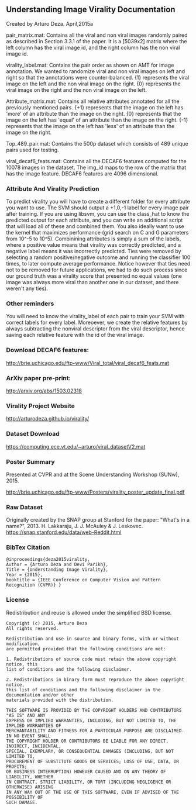 
## Understanding Image Virality Documentation
Created by Arturo Deza. April,2015a

pair_matrix.mat: Contains all the viral and non viral images randomly paired as described in Section 3.3.1 of the paper. It is a [5039x2] matrix where the left column has the viral image id, and the right column has the non viral image id.

virality_label.mat: Contains the pair order as shown on AMT for image annotation. We wanted to randomize viral and non viral images on left and right so that the annotations
were counter-balanced.
{1} represents the viral image on the left and the non viral image on the right.
{0} represents the viral image on the right and the non viral image on the left.

Attribute_matrix.mat: Contains all relative attributes annotated for all the previously mentioned pairs. 
{+1} represents that the image on the left has 'more' of an attribute than the image on the right.
{0} represents that the image on the left has 'equal' of an attribute than the image on the right.
{-1} represents that the image on the left has 'less' of an attribute than the image on the right.

Top_489_pair.mat: Contains the 500p dataset which consists of 489 unique pairs used for testing.

viral_decaf6_feats.mat: Contains all the DECAF6 features computed for the 10078 images in the dataset. The img_id maps to the row of the matrix that has the image feature. DECAF6 features are 4096 dimensional.


### Attribute And Virality Prediction 


 To predict virality you will have to create a different folder for every attribute you want to use. The SVM should output a +1,0,-1 label for every image pair after training.
 If you are using libsvm, you can use the class_hat to know the predicted output for each attribute, and you can write an additional script that will load all of these and
 combined them. You also ideally want to use the kernel that maximizes performance (grid search on C and G parameters from 10^-5 to 10^5). 
 Combinining attributes is simply a sum of the labels, where a positive value means that virality was correctly predicted, and a negative label means it was
 incorrectly predicted. Ties were removed by selecting a random positive/negative outcome and running the classifier 100 times, to later compute average performance. Notice
 however that ties need not to be removed for future applications, we had to do such process since our ground truth was a virality score that presented no equal values (one
 image was always more viral than another one in our dataset, and there weren't any ties).


### Other reminders 


You will need to know the virality_label of each pair to train your SVM with correct labels for every label.
Moreoever, we create the relative features by always subtracting the nonviral descriptor from the viral descriptor, hence saving each relative feature with the id of the viral image.


### Download DECAF6 features:
http://brie.uchicago.edu/ftp-www/Viral_total/viral_decaf6_feats.mat

### ArXiv paper pre-print:
http://arxiv.org/abs/1503.02318

### Virality Project Website
http://arturodeza.github.io/virality/

### Dataset Download
https://computing.ece.vt.edu/~arturo/viral_datasetV2.mat

### Poster Summary
Presented at CVPR and at the Scene Understanding Workshop (SUNw), 2015.

http://brie.uchicago.edu/ftp-www/Posters/virality_poster_update_final.pdf

### Raw Dataset
Originally created by the SNAP group at Stanford for the paper: "What's in a name?", 2013. H. Lakkaraju, J. J. McAuley & J. Leskovec.
https://snap.stanford.edu/data/web-Reddit.html

### BibTex Citation

    @inproceedings{deza2015virality, 
    Author = {Arturo Deza and Devi Parikh}, 
    Title = {Understanding Image Virality}, 
    Year = {2015}, 
    booktitle = {IEEE Conference on Computer Vision and Pattern Recognition (CVPR)} }

### License

Redistribution and reuse is allowed under the simplified BSD license.

    Copyright (c) 2015, Arturo Deza
    All rights reserved.
    
    Redistribution and use in source and binary forms, with or without modification,
    are permitted provided that the following conditions are met:
    
    1. Redistributions of source code must retain the above copyright notice, this
    list of conditions and the following disclaimer.
    
    2. Redistributions in binary form must reproduce the above copyright notice,
    this list of conditions and the following disclaimer in the documentation and/or other
    materials provided with the distribution.
    
    THIS SOFTWARE IS PROVIDED BY THE COPYRIGHT HOLDERS AND CONTRIBUTORS "AS IS" AND ANY
    EXPRESS OR IMPLIED WARRANTIES, INCLUDING, BUT NOT LIMITED TO, THE IMPLIED WARRANTIES OF
    MERCHANTABILITY AND FITNESS FOR A PARTICULAR PURPOSE ARE DISCLAIMED. IN NO EVENT SHALL
    THE COPYRIGHT HOLDER OR CONTRIBUTORS BE LIABLE FOR ANY DIRECT, INDIRECT, INCIDENTAL,
    SPECIAL, EXEMPLARY, OR CONSEQUENTIAL DAMAGES (INCLUDING, BUT NOT LIMITED TO,
    PROCUREMENT OF SUBSTITUTE GOODS OR SERVICES; LOSS OF USE, DATA, OR PROFITS;
    OR BUSINESS INTERRUPTION) HOWEVER CAUSED AND ON ANY THEORY OF LIABILITY, WHETHER
    IN CONTRACT, STRICT LIABILITY, OR TORT (INCLUDING NEGLIGENCE OR OTHERWISE) ARISING
    IN ANY WAY OUT OF THE USE OF THIS SOFTWARE, EVEN IF ADVISED OF THE POSSIBILITY OF
    SUCH DAMAGE.
